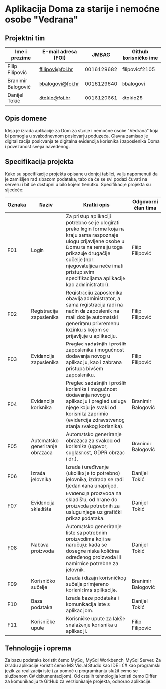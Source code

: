 # Aplikacija Doma za starije i nemoćne osobe "Vedrana"

## Projektni tim
Ime i prezime | E-mail adresa (FOI) | JMBAG | Github korisničko ime
------------  | ------------------- | ----- | ---------------------
Filip Filipović | ffilipovi@foi.hr | 0016129682 | filipovicf2105
Branimir Balogović | bbalogovi@foi.hr | 0016129640 | bbalogovi
Danijel Tokić | dtokic@foi.hr | 0016129661 | dtokic25

## Opis domene
Ideja je izrada aplikacije za Dom za starije i nemoćne osobe "Vedrana" koja bi pomogla u svakodnevnom poslovanju poduzeća. Glavna zamisao je digitalizacija poslovanja te digitalna evidencija korisnika i zaposlenika Doma i povezanost svega navedenog.

## Specifikacija projekta
Kako su specifikacije projekta opisane u donjoj tablici, valja napomenuti da je zamišljen rad s bazom podataka, tako da će se svi podaci čuvati na serveru i bit će dostupni u bilo kojem trenutku. Specifikacije projekta su sljedeće:

Oznaka | Naziv | Kratki opis | Odgovorni član tima
------ | ----- | ----------- | -------------------
F01 | Login | Za pristup aplikaciji potrebno se je ulogirati preko login forme koja na kraju sama raspoznaje ulogu prijavljene osobe u Domu te na temelju toga prikazuje drugačije sučelje (npr. njegovateljica neće imati pristup svim specifikacijama aplikacije kao administrator). | Filip Filipović
F02 | Registracija zaposlenika | Registraciju zaposlenika obavlja administrator, a sama registracija radi na način da zaposlenik na mail dobije automatski generiranu privremenu lozinku s kojom se prijavljuje u aplikaciju. | Filip Filipović
F03 | Evidencija zaposlenika | Pregled sadašnjih i prošlih zaposlenika i mogućnost dodavanja novog u aplikaciju, kao i zabrana pristupa bivšem zaposleniku. | Filip Filipović
F04 | Evidencija korisnika | Pregled sadašnjih i prošlih korisnika i mogućnost dodavanja novog u aplikaciju i pregled usluga njege koju je svaki od korisnika zaprimio (evidencija zdravstvenog stanja svakog korisnika). | Branimir Balogović
F05 | Automatsko generiranje obrazaca | Automatsko generiranje obrazaca za svakog od korisnika (ugovor, suglasnost, GDPR obrzac i dr.). | Branimir Balogović
F06 | Izrada jelovnika | Izrada i uređivanje (ukoliko je to potrebno) jelovnika, izdrada se radi tjedan dana unaprijed. | Danijel Tokić
F07 | Evidencija skladišta | Evidencija proizvoda na skladištu, od hrane do proizvoda potrebnih za uslugu njege uz grafički prikaz podataka. | Danijel Tokić
F08 | Nabava proizvoda | Automatsko generiranje liste sa potrebnim proizvodima koji se naručuju: kada se dosegne niska količina određenog proizvoda ili namirnice potrebne za jelovnik. | Danijel Tokić
F09 | Korisničko sučelje | Izrada i dizajn korisničkog sučelja primjereno korisnicima aplikacije. | Branimir Balogović
F10 | Baza podataka | Izrada baze podataka i komunikacija iste s aplikacijom. | Danijel Tokić
F11 | Korisničke upute | Korisničke upute za lakše snalaženje korisnika u aplikaciji. | Filip Filipović

## Tehnologije i oprema
Za bazu podataka koristit ćemo MySql, MySql Workbench, MySql Server. Za izradu aplikacije koristit ćemo MS Visual Studio kao IDE i C# kao programski jezik za realizaciju iste (za pomoć u programiranju služit ćemo se službenom C# dokumentacijom). Od ostalih tehnologija koristi ćemo Differ za komunikaciju te GitHub za verzioniranje projekta, odnosno aplikacije.
